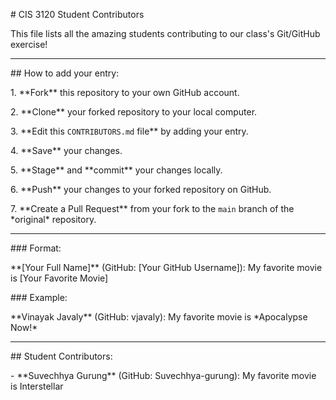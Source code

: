 \# CIS 3120 Student Contributors



This file lists all the amazing students contributing to our class's Git/GitHub exercise!



---



\## How to add your entry:

1\. \*\*Fork\*\* this repository to your own GitHub account.

2\. \*\*Clone\*\* your forked repository to your local computer.

3\. \*\*Edit this `CONTRIBUTORS.md` file\*\* by adding your entry.

4\. \*\*Save\*\* your changes.

5\. \*\*Stage\*\* and \*\*commit\*\* your changes locally.

6\. \*\*Push\*\* your changes to your forked repository on GitHub.

7\. \*\*Create a Pull Request\*\* from your fork to the `main` branch of the \*original\* repository.



---



\### Format:

\*\*\[Your Full Name]\*\* (GitHub: \[Your GitHub Username]): My favorite movie is \[Your Favorite Movie]



\### Example:

\*\*Vinayak Javaly\*\* (GitHub: vjavaly): My favorite movie is \*Apocalypse Now!\*



---



\## Student Contributors:

<!-- Students: Add your entries below this line! -->



\- \*\*Suvechhya Gurung\*\* (GitHub: Suvechhya-gurung): My favorite movie is Interstellar



